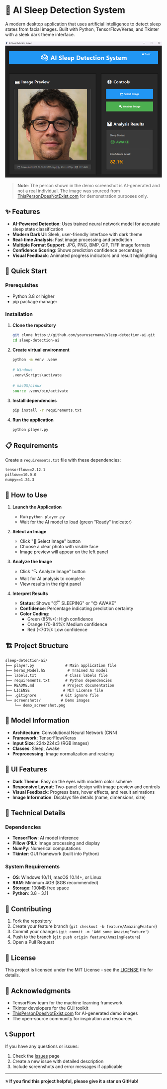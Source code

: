 # 🧠 AI Sleep Detection System

A modern desktop application that uses artificial intelligence to detect sleep states from facial images. Built with Python, TensorFlow/Keras, and Tkinter with a sleek dark theme interface.

![Sleep Detection Demo](screenshots/demo_screenshot.png)

> **Note**: The person shown in the demo screenshot is AI-generated and not a real individual. The image was sourced from [ThisPersonDoesNotExist.com](https://thispersondoesnotexist.com) for demonstration purposes only.

## ✨ Features

- **AI-Powered Detection**: Uses trained neural network model for accurate sleep state classification
- **Modern Dark UI**: Sleek, user-friendly interface with dark theme
- **Real-time Analysis**: Fast image processing and prediction
- **Multiple Format Support**: JPG, PNG, BMP, GIF, TIFF image formats
- **Confidence Scoring**: Shows prediction confidence percentage
- **Visual Feedback**: Animated progress indicators and result highlighting

## 🚀 Quick Start

### Prerequisites

- Python 3.8 or higher
- pip package manager

### Installation

1. **Clone the repository**
   ```bash
   git clone https://github.com/yourusername/sleep-detection-ai.git
   cd sleep-detection-ai
   ```

2. **Create virtual environment**
   ```bash
   python -m venv .venv
   
   # Windows
   .venv\Scripts\activate
   
   # macOS/Linux
   source .venv/bin/activate
   ```

3. **Install dependencies**
   ```bash
   pip install -r requirements.txt
   ```

4. **Run the application**
   ```bash
   python player.py
   ```

## 📋 Requirements

Create a `requirements.txt` file with these dependencies:

```
tensorflow==2.12.1
pillow==10.0.0
numpy==1.24.3
```

## 🎯 How to Use

1. **Launch the Application**
   - Run `python player.py`
   - Wait for the AI model to load (green "Ready" indicator)

2. **Select an Image**
   - Click "📁 Select Image" button
   - Choose a clear photo with visible face
   - Image preview will appear on the left panel

3. **Analyze the Image**
   - Click "🔍 Analyze Image" button
   - Wait for AI analysis to complete
   - View results in the right panel

4. **Interpret Results**
   - **Status**: Shows "😴 SLEEPING" or "😊 AWAKE"
   - **Confidence**: Percentage indicating prediction certainty
   - **Color Coding**: 
     - Green (85%+): High confidence
     - Orange (70-84%): Medium confidence
     - Red (<70%): Low confidence

## 🏗️ Project Structure

```
sleep-detection-ai/
├── player.py              # Main application file
├── keras_Model.h5          # Trained AI model
├── labels.txt             # Class labels file
├── requirements.txt       # Python dependencies
├── README.md             # Project documentation
├── LICENSE               # MIT License file
├── .gitignore           # Git ignore file
└── screenshots/         # Demo images
    └── demo_screenshot.png
```

## 🧪 Model Information

- **Architecture**: Convolutional Neural Network (CNN)
- **Framework**: TensorFlow/Keras
- **Input Size**: 224x224x3 (RGB images)
- **Classes**: Sleep, Awake
- **Preprocessing**: Image normalization and resizing

## 🎨 UI Features

- **Dark Theme**: Easy on the eyes with modern color scheme
- **Responsive Layout**: Two-panel design with image preview and controls
- **Visual Feedback**: Progress bars, hover effects, and result animations
- **Image Information**: Displays file details (name, dimensions, size)

## 🔧 Technical Details

### Dependencies
- **TensorFlow**: AI model inference
- **Pillow (PIL)**: Image processing and display
- **NumPy**: Numerical computations
- **Tkinter**: GUI framework (built into Python)

### System Requirements
- **OS**: Windows 10/11, macOS 10.14+, or Linux
- **RAM**: Minimum 4GB (8GB recommended)
- **Storage**: 100MB free space
- **Python**: 3.8 - 3.11

## 🤝 Contributing

1. Fork the repository
2. Create your feature branch (`git checkout -b feature/AmazingFeature`)
3. Commit your changes (`git commit -m 'Add some AmazingFeature'`)
4. Push to the branch (`git push origin feature/AmazingFeature`)
5. Open a Pull Request

## 📝 License

This project is licensed under the MIT License - see the [LICENSE](LICENSE) file for details.

## 🙏 Acknowledgments

- TensorFlow team for the machine learning framework
- Tkinter developers for the GUI toolkit
- [ThisPersonDoesNotExist.com](https://thispersondoesnotexist.com) for AI-generated demo images
- The open-source community for inspiration and resources

## 📞 Support

If you have any questions or issues:

1. Check the [Issues](https://github.com/2saleh1/sleep-detection-ai/issues) page
2. Create a new issue with detailed description
3. Include screenshots and error messages if applicable

---

**⭐ If you find this project helpful, please give it a star on GitHub!**
